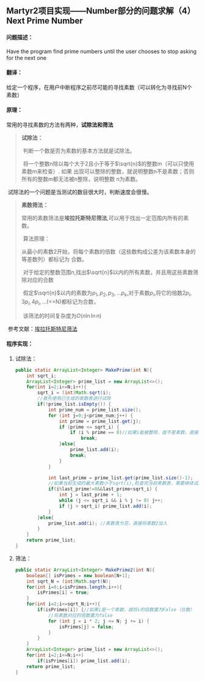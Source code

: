 ## Martyr2项目实现——Number部分的问题求解（4）Next Prime Number

#### 问题描述：

 Have the program find prime numbers until the user chooses to stop asking for the next one

#### 翻译：

给定一个程序，在用户中断程序之前尽可能的寻找素数（可以转化为寻找前N个 素数）

#### 原理：

常用的寻找素数的方法有两种，**试除法和筛法**

> **试除法：**
>
> ​	判断一个数是否为素数的基本方法就是试除法。
>
> ​	将一个整数n除以每个大于2且小于等于$\sqrt{n}$的整数m（可以只使用素数m来检查）. 如果	出现可以整除的整数，就说明整数n不是素数；否则所有的整数m都无法被n整除，说明整数	n为素数。

​		试除法的一个问题是当测试的数目很大时，判断速度会很慢。

> **素数筛法：**
>
> ​	常用的素数筛法是**埃拉托斯特尼筛法**,可以用于找出一定范围内所有的素数。
>
> ​	算法原理：
>
> ​	从最小的素数2开始，将每个素数的倍数（这些数构成公差为该素数本身的等差数列）都标记为	合数。
>
> ​	对于给定的整数范围n,找出$\sqrt{n}$以内的所有素数，并且用这些素数筛除对应的合数
>
> ​	假定$\sqrt{n}$以内的素数为$p_1,p_2,p_3,...p_k,$对于素数$p_i$,将它的倍数$2p_i,3p_i,4p_i,...$(<=N)都标记为合数，
>
> ​	该筛法的时间复杂度为$O(n\ln\ln{n})$

​		参考文献：[埃拉托斯特尼筛法](https://www.wanweibaike.com/wiki-%E5%9F%83%E6%8B%89%E6%89%98%E6%96%AF%E7%89%B9%E5%B0%BC%E7%AD%9B%E6%B3%95)



#### 程序实现：

1. 试除法：

   ```java
   public static ArrayList<Integer> MakePrime(int N){
       int sqrt_i;
       ArrayList<Integer> prime_list = new ArrayList<>();
       for(int i=2;i<=N;i++){
           sqrt_i = (int)Math.sqrt(i);
           //首先使用已生成的素数表进行试除
           if(!prime_list.isEmpty()) {
               int prime_num = prime_list.size();
               for (int j=0;j<prime_num;j++) {
                   int prime = prime_list.get(j);
                   if (prime <= sqrt_i) {
                       if (i % prime == 0)//如果i能被整除，就不是素数，直接跳出当前循环
                           break;
                   }else{
                       prime_list.add(i);
                       break;
                   }
               }
   
               int last_prime = prime_list.get(prime_list.size()-1);
               //如果当前生成的最大素数小于sqrt(i),检查完当前素数表，需要继续试除后续整数
               if(i%last_prime!=0&&last_prime<sqrt_i) {
                   int j = last_prime + 1;
                   while (j <= sqrt_i && i % j != 0) j++;
                   if (j > sqrt_i) prime_list.add(i);
               }
           }else{
               prime_list.add(i); //素数表为空，直接将素数2加入
           }
       }
       return prime_list;
   }
   ```

2. 筛法：

   ```java
   public static ArrayList<Integer> MakePrime2(int N){
       boolean[] isPrimes = new boolean[N+1];
       int sqrt_N = (int)Math.sqrt(N);
       for(int i=0;i<isPrimes.length;i++){
           isPrimes[i] = true;
       }
       for(int i=2;i<=sqrt_N;i++){
           if(isPrimes[i]) {//如果i是一个素数，就将i的倍数置为False（合数）
               //将素数对应的倍数置为false
               for (int j = i * 2; j <= N; j += i) {
                   isPrimes[j] = false;
               }
           }
       }
       ArrayList<Integer> prime_list = new ArrayList<>();
       for(int i=2;i<=N;i++)
           if(isPrimes[i]) prime_list.add(i);
       return prime_list;
   }
   ```